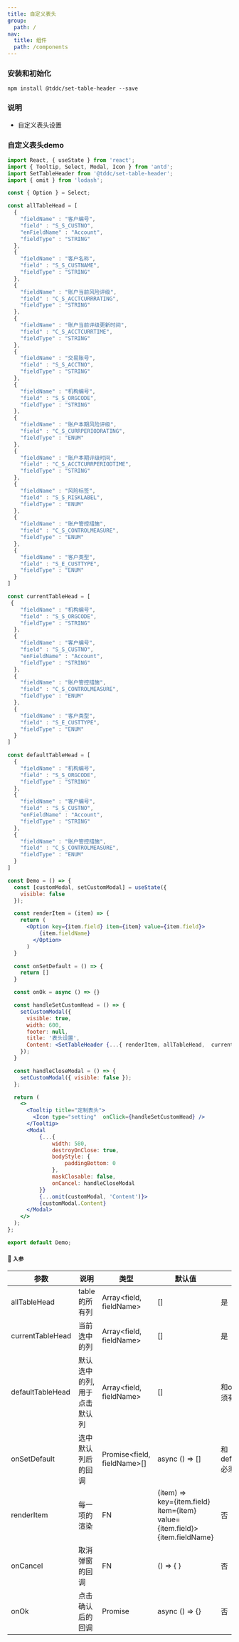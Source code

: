 ```yaml
---
title: 自定义表头
group:
  path: /
nav:
  title: 组件
  path: /components
---
```


### 安装和初始化

```
npm install @tddc/set-table-header --save
```

### 说明
- 自定义表头设置

### 自定义表头demo

```jsx
import React, { useState } from 'react';
import { Tooltip, Select, Modal, Icon } from 'antd';
import SetTableHeader from '@tddc/set-table-header';
import { omit } from 'lodash';

const { Option } = Select;

const allTableHead = [ 
  {
    "fieldName" : "客户编号",
    "field" : "S_S_CUSTNO",
    "enFieldName" : "Account",
    "fieldType" : "STRING"
  }, 
  {
    "fieldName" : "客户名称",
    "field" : "S_S_CUSTNAME",
    "fieldType" : "STRING"
  }, 
  {
    "fieldName" : "账户当前风险评级",
    "field" : "C_S_ACCTCURRRATING",
    "fieldType" : "STRING"
  }, 
  {
    "fieldName" : "账户当前评级更新时间",
    "field" : "C_S_ACCTCURRTIME",
    "fieldType" : "STRING"
  }, 
  {
    "fieldName" : "交易账号",
    "field" : "S_S_ACCTNO",
    "fieldType" : "STRING"
  }, 
  {
    "fieldName" : "机构编号",
    "field" : "S_S_ORGCODE",
    "fieldType" : "STRING"
  }, 
  {
    "fieldName" : "账户本期风险评级",
    "field" : "C_S_CURRPERIODRATING",
    "fieldType" : "ENUM"
  }, 
  {
    "fieldName" : "账户本期评级时间",
    "field" : "C_S_ACCTCURRPERIODTIME",
    "fieldType" : "STRING"
  }, 
  {
    "fieldName" : "风险标签",
    "field" : "S_S_RISKLABEL",
    "fieldType" : "ENUM"
  }, 
  {
    "fieldName" : "账户管控措施",
    "field" : "C_S_CONTROLMEASURE",
    "fieldType" : "ENUM"
  }, 
  {
    "fieldName" : "客户类型",
    "field" : "S_E_CUSTTYPE",
    "fieldType" : "ENUM"
  }
]

const currentTableHead = [ 
 {
    "fieldName" : "机构编号",
    "field" : "S_S_ORGCODE",
    "fieldType" : "STRING"
  },
  {
    "fieldName" : "客户编号",
    "field" : "S_S_CUSTNO",
    "enFieldName" : "Account",
    "fieldType" : "STRING"
  },
  {
    "fieldName" : "账户管控措施",
    "field" : "C_S_CONTROLMEASURE",
    "fieldType" : "ENUM"
  }, 
  {
    "fieldName" : "客户类型",
    "field" : "S_E_CUSTTYPE",
    "fieldType" : "ENUM"
  }
]

const defaultTableHead = [
  {
    "fieldName" : "机构编号",
    "field" : "S_S_ORGCODE",
    "fieldType" : "STRING"
  },
  {
    "fieldName" : "客户编号",
    "field" : "S_S_CUSTNO",
    "enFieldName" : "Account",
    "fieldType" : "STRING"
  },
  {
    "fieldName" : "账户管控措施",
    "field" : "C_S_CONTROLMEASURE",
    "fieldType" : "ENUM"
  }
]

const Demo = () => {
  const [customModal, setCustomModal] = useState({
    visible: false
  });

  const renderItem = (item) => {
    return (
      <Option key={item.field} item={item} value={item.field}>
          {item.fieldName}
        </Option>
      )
  }

  const onSetDefault = () => {
    return []
  }

  const onOk = async () => {}

  const handleSetCustomHead = () => {
    setCustomModal({
      visible: true,
      width: 600,
      footer: null,
      title: '表头设置',
      Content: <SetTableHeader {...{ renderItem, allTableHead,  currentTableHead, defaultTableHead, onSetDefault, onCancel: handleCloseModal, onOk }} />
    });
  }

  const handleCloseModal = () => {
    setCustomModal({ visible: false });
  };

  return (
    <>
      <Tooltip title="定制表头">
        <Icon type="setting"  onClick={handleSetCustomHead} />
      </Tooltip>
      <Modal
          {...{
              width: 580,
              destroyOnClose: true,
              bodyStyle: {
                  paddingBottom: 0
              },
              maskClosable: false,
              onCancel: handleCloseModal
          }}
          {...omit(customModal, 'Content')}>
          {customModal.Content}
      </Modal>
    </>
  );
};

export default Demo;
```

#### 🚀 `入参`

| 参数 | 说明 | 类型 | 默认值 | 是否必填 |
| --- | --- | --- | --- | --- |
| allTableHead | table的所有列 | Array<field, fieldName> | [] | 是 |
| currentTableHead | 当前选中的列 | Array<field, fieldName> | [] | 是 |
| defaultTableHead | 默认选中的列,用于点击默认列 | Array<field, fieldName> | [] | 和onSetDefault必须有一个 |
| onSetDefault | 选中默认列后的回调 | Promise<field, fieldName>[] | async () => [] | 和defaultTableHead必须有一个 |
| renderItem | 每一项的渲染 | FN | (item) => <div> key={item.field} item={item} value={item.field}>{item.fieldName}</div> | 否 |
| onCancel | 取消弹窗的回调 | FN | () => { } | 否 |
| onOk | 点击确认后的回调 | Promise | async () => {} | 否 |

